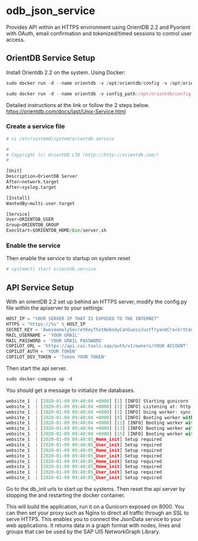 # odb_json_service
Provides API within an HTTPS environment using OrientDB 2.2 and Pyorient with OAuth, email confirmation and tokenized/timed sessions to control user access.

## OrientDB Service Setup
Install Orientdb 2.2 on the system.
Using Docker:
```javascript
sudo docker run -d --name orientdb -v /opt/orientdb/config -v /opt/orientdb/databases -v /opt/orientdb/backup -p 2424:2424 -p 2480:2480 -e ORIENTDB_ROOT_PASSWORD=<your password> orientdb:2.2.37 

sudo docker run -d --name orientdb -v config_path:/opt/orientdb/config -v databases_path:/opt/orientdb/databases -v backup_path:/opt/orientdb/backup -p 2424:2424 -p 2480:2480 -e ORIENTDB_ROOT_PASSWORD=<your password> orientdb:2.2.37
```
Detailed instructions at the link or follow the 2 steps below.
https://orientdb.com/docs/last/Unix-Service.html
### Create a service file
```python
# vi /etc/systemd/system/orientdb.service

#
# Copyright (c) OrientDB LTD (http://http://orientdb.com/)
#

[Unit]
Description=OrientDB Server
After=network.target
After=syslog.target

[Install]
WantedBy=multi-user.target

[Service]
User=ORIENTDB_USER
Group=ORIENTDB_GROUP
ExecStart=$ORIENTDB_HOME/bin/server.sh
```
### Enable the service
Then enable the service to startup on system reset
```python
# systemctl start orientdb.service
```
## API Service Setup
With an orientDB 2.2 set up behind an HTTPS server, modify the config.py file within the apiserver to your settings:
```python
HOST_IP = "YOUR SERVER IP THAT IS EXPOSED TO THE INTERNET"
HTTPS = "https://%s" % HOST_IP
SECRET_KEY = 'AweseomelySecretKeyThatNobodyCanGuessJustTryandCrack!tComeon'
MAIL_USERNAME = 'YOUR GMAIL'
MAIL_PASSWORD = 'YOUR GMAIL PASSWORD'
COPILOT_URL = 'https://api.cai.tools.sap/auth/v1/owners/YOUR ACCOUNT'
COPILOT_AUTH = 'YOUR TOKEN'
COPILOT_DEV_TOKEN = 'Token YOUR TOKEN'
```
Then start the api server. 
```javascript
sudo docker-compose up -d
 ```
You should get a message to initialize the databases.
```javascript
website_1  | [2020-01-09 09:40:04 +0000] [1] [INFO] Starting gunicorn 19.9.0
website_1  | [2020-01-09 09:40:04 +0000] [1] [INFO] Listening at: http://0.0.0.0:8000 (1)
website_1  | [2020-01-09 09:40:04 +0000] [1] [INFO] Using worker: sync
website_1  | [2020-01-09 09:40:04 +0000] [9] [INFO] Booting worker with pid: 9
website_1  | [2020-01-09 09:40:04 +0000] [11] [INFO] Booting worker with pid: 11
website_1  | [2020-01-09 09:40:04 +0000] [13] [INFO] Booting worker with pid: 13
website_1  | [2020-01-09 09:40:04 +0000] [15] [INFO] Booting worker with pid: 15
website_1  | [2020-01-09 09:40:05_Home_init] Setup required
website_1  | [2020-01-09 09:40:05_User_init] Setup required
website_1  | [2020-01-09 09:40:05_Home_init] Setup required
website_1  | [2020-01-09 09:40:05_User_init] Setup required
website_1  | [2020-01-09 09:40:05_Home_init] Setup required
website_1  | [2020-01-09 09:40:05_Home_init] Setup required
website_1  | [2020-01-09 09:40:05_User_init] Setup required
website_1  | [2020-01-09 09:40:05_User_init] Setup required
 ```
Go to the db_init urls to start up the systems. Then reset the api server by stopping the and restarting the docker container.
 
This will build the application, run it on a Gunicorn exposed on 8000. You can then set your proxy such as Nginx to direct all traffic through an SSL to serve HTTPS. This enables you to connect the JsonData service to your web applications. It returns data in a graph format with nodes, lines and groups that can be used by the SAP UI5 NetworkGraph Library.
